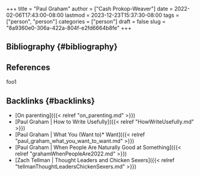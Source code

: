 +++
title = "Paul Graham"
author = ["Cash Prokop-Weaver"]
date = 2022-02-06T17:43:00-08:00
lastmod = 2023-12-23T15:37:30-08:00
tags = ["person", "person"]
categories = ["person"]
draft = false
slug = "8a9360e0-306a-422a-804f-e2fd6664b8fe"
+++

## Bibliography {#bibliography}

## References

<style>.csl-entry{text-indent: -1.5em; margin-left: 1.5em;}</style><div class="csl-bib-body">
</div>

foo1


## Backlinks {#backlinks}

-   [On parenting]({{< relref "on_parenting.md" >}})
-   [Paul Graham | How to Write Usefully]({{< relref "HowWriteUsefully.md" >}})
-   [Paul Graham | What You (Want to)\* Want]({{< relref "paul_graham_what_you_want_to_want.md" >}})
-   [Paul Graham | When People Are Naturally Good at Something]({{< relref "grahamWhenPeopleAre2022.md" >}})
-   [Zach Tellman | Thought Leaders and Chicken Sexers]({{< relref "tellmanThoughtLeadersChickenSexers.md" >}})
